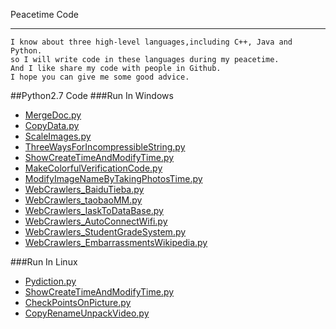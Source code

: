 Peacetime Code

------------------
    I know about three high-level languages,including C++, Java and Python.
    so I will write code in these languages during my peacetime.
    And I like share my code with people in Github.
    I hope you can give me some good advice.

##Python2.7 Code
###Run In Windows
* [MergeDoc.py](https://github.com/github-luffy/luffy_coding/blob/master/Python/merge_doc.py "View Code")
* [CopyData.py](https://github.com/github-luffy/luffy_coding/blob/master/Python/CopyData.py "View Code")
* [ScaleImages.py](https://github.com/github-luffy/luffy_coding/blob/master/Python/ScaleImages.py "View Code")
* [ThreeWaysForIncompressibleString.py](https://github.com/github-luffy/luffy_coding/blob/master/Python/ThreeWaysForIncompressibleString.py "View Code")
* [ShowCreateTimeAndModifyTime.py](https://github.com/github-luffy/luffy_coding/blob/master/Python/ShowCreateTimeAndModifyTime.py "View Code")
* [MakeColorfulVerificationCode.py](https://github.com/github-luffy/luffy_coding/blob/master/Python/MakeColorfulVerificationCode.py "View Code")
* [ModifyImageNameByTakingPhotosTime.py](https://github.com/github-luffy/luffy_coding/blob/master/Python/ModifyImageNameByTakingPhotosTime.py "View Code")
* [WebCrawlers_BaiduTieba.py](https://github.com/github-luffy/luffy_coding/blob/master/Python/WebCrawlers_BaiduTieba.py "View Code")
* [WebCrawlers_taobaoMM.py](https://github.com/github-luffy/luffy_coding/blob/master/Python/WebCrawlers_taobaoMM.py "View Code")
* [WebCrawlers_IaskToDataBase.py](https://github.com/github-luffy/luffy_coding/blob/master/Python/WebCrawlers_IaskToDataBase.py "View Code")
* [WebCrawlers_AutoConnectWifi.py](https://github.com/github-luffy/luffy_coding/blob/master/Python/WebCrawlers_AutoConnectWifi.py "View Code")
* [WebCrawlers_StudentGradeSystem.py](https://github.com/github-luffy/luffy_coding/blob/master/Python/WebCrawlers_StudentGradeSystem.py "View Code")
* [WebCrawlers_EmbarrassmentsWikipedia.py](https://github.com/github-luffy/luffy_coding/blob/master/Python/WebCrawlers_EmbarrassmentsWikipedia.py "View Code")

###Run In Linux
* [Pydiction.py](https://github.com/github-luffy/luffy_coding/blob/master/Python/pydiction.py "View Code")
* [ShowCreateTimeAndModifyTime.py](https://github.com/github-luffy/luffy_coding/blob/master/Python/ShowCreateTimeAndModifyTime.py "View Code")
* [CheckPointsOnPicture.py](https://github.com/github-luffy/luffy_coding/blob/master/Python/CheckPointsOnPicture.py "View Code")
* [CopyRenameUnpackVideo.py](https://github.com/github-luffy/luffy_coding/blob/master/Python/copy_rename_unpack_video.py "View Code")

